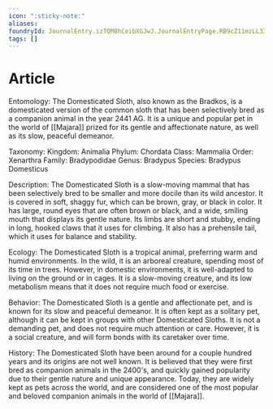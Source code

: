 ```yaml
---
icon: ":sticky-note:"
aliases: 
foundryId: JournalEntry.izTQM8hCeibXGJwJ.JournalEntryPage.RB9cZ11mzLL33UyP
tags: []
---
```


# Article
Entomology: The Domesticated Sloth, also known as the Bradkos, is a domesticated version of the common sloth that has been selectively bred as a companion animal in the year 2441 AG. It is a unique and popular pet in the world of [[Majara]] prized for its gentle and affectionate nature, as well as its slow, peaceful demeanor.

Taxonomy: Kingdom: Animalia Phylum: Chordata Class: Mammalia Order: Xenarthra Family: Bradypodidae Genus: Bradypus Species: Bradypus Domesticus

Description: The Domesticated Sloth is a slow-moving mammal that has been selectively bred to be smaller and more docile than its wild ancestor. It is covered in soft, shaggy fur, which can be brown, gray, or black in color. It has large, round eyes that are often brown or black, and a wide, smiling mouth that displays its gentle nature. Its limbs are short and stubby, ending in long, hooked claws that it uses for climbing. It also has a prehensile tail, which it uses for balance and stability.

Ecology: The Domesticated Sloth is a tropical animal, preferring warm and humid environments. In the wild, it is an arboreal creature, spending most of its time in trees. However, in domestic environments, it is well-adapted to living on the ground or in cages. It is a slow-moving creature, and its low metabolism means that it does not require much food or exercise.

Behavior: The Domesticated Sloth is a gentle and affectionate pet, and is known for its slow and peaceful demeanor. It is often kept as a solitary pet, although it can be kept in groups with other Domesticated Sloths. It is not a demanding pet, and does not require much attention or care. However, it is a social creature, and will form bonds with its caretaker over time.

History: The Domesticated Sloth have been around for a couple hundred years and its origins are not well known. It is believed that they were first bred as companion animals in the 2400's, and quickly gained popularity due to their gentle nature and unique appearance. Today, they are widely kept as pets across the world, and are considered one of the most popular and beloved companion animals in the world of [[Majara]].